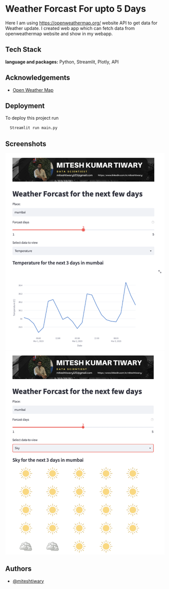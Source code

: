 
# Weather Forcast For upto 5 Days

Here I am using https://openweathermap.org/ website API to get data for Weather update. I created web app which can fetch data from openweathermap website and show in my webapp.




## Tech Stack

**language and packages:** Python, Streamlit, Plotly, API



## Acknowledgements

 - [Open Weather Map](https://openweathermap.org/)



## Deployment

To deploy this project run

```bash
  Streamlit run main.py
```


## Screenshots

![App Screenshot](https://github.com/miteshtiwary123/WeatherForcastFor5Days/blob/master/images/Screenshot1.png)
![App Screenshot](https://github.com/miteshtiwary123/WeatherForcastFor5Days/blob/master/images/Screenshot2.png)

## Authors

- [@miteshtiwary](https://www.github.com/miteshtiwary123)

